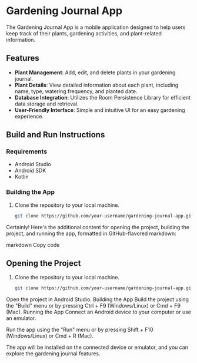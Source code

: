 # Gardening Journal App

The Gardening Journal App is a mobile application designed to help users keep track of their plants, gardening activities, and plant-related information.

## Features

- **Plant Management**: Add, edit, and delete plants in your gardening journal.
- **Plant Details**: View detailed information about each plant, including name, type, watering frequency, and planted date.
- **Database Integration**: Utilizes the Room Persistence Library for efficient data storage and retrieval.
- **User-Friendly Interface**: Simple and intuitive UI for an easy gardening experience.

## Build and Run Instructions

### Requirements

- Android Studio
- Android SDK
- Kotlin

### Building the App

1. Clone the repository to your local machine.
   ```bash
   git clone https://github.com/your-username/gardening-journal-app.git

   
Certainly! Here's the additional content for opening the project, building the project, and running the app, formatted in GitHub-flavored markdown:

markdown
Copy code
## Opening the Project

1. Clone the repository to your local machine.
   ```bash
   git clone https://github.com/your-username/gardening-journal-app.git
   
Open the project in Android Studio.
Building the App
Build the project using the "Build" menu or by pressing Ctrl + F9 (Windows/Linux) or Cmd + F9 (Mac).
Running the App
Connect an Android device to your computer or use an emulator.

Run the app using the "Run" menu or by pressing Shift + F10 (Windows/Linux) or Cmd + R (Mac).

The app will be installed on the connected device or emulator, and you can explore the gardening journal features.
